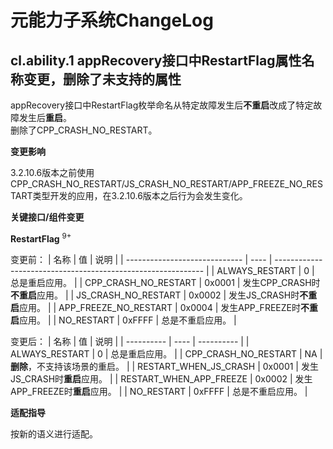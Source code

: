 # 元能力子系统ChangeLog

## cl.ability.1 appRecovery接口中RestartFlag属性名称变更，删除了未支持的属性

appRecovery接口中RestartFlag枚举命名从特定故障发生后**不重启**改成了特定故障发生后**重启**。  
删除了CPP_CRASH_NO_RESTART。

**变更影响**

3.2.10.6版本之前使用CPP_CRASH_NO_RESTART/JS_CRASH_NO_RESTART/APP_FREEZE_NO_RESTART类型开发的应用，在3.2.10.6版本之后行为会发生变化。

**关键接口/组件变更**

**RestartFlag** <sup>9+</sup>

变更前：
| 名称                          | 值   | 说明                                                         |
| ----------------------------- | ---- | ------------------------------------------------------------ |
| ALWAYS_RESTART           | 0    | 总是重启应用。 |
| CPP_CRASH_NO_RESTART           | 0x0001    | 发生CPP_CRASH时**不重启**应用。 |
| JS_CRASH_NO_RESTART           | 0x0002    | 发生JS_CRASH时**不重启**应用。 |
| APP_FREEZE_NO_RESTART           | 0x0004    | 发生APP_FREEZE时**不重启**应用。 |
| NO_RESTART           | 0xFFFF    | 总是不重启应用。 |

变更后：
| 名称       | 值   | 说明       |
| ---------- | ---- | ---------- |
| ALWAYS_RESTART   | 0    | 总是重启应用。 |
| CPP_CRASH_NO_RESTART   | NA    | **删除**，不支持该场景的重启。 |
| RESTART_WHEN_JS_CRASH   | 0x0001    | 发生JS_CRASH时**重启**应用。 |
| RESTART_WHEN_APP_FREEZE   | 0x0002    | 发生APP_FREEZE时**重启**应用。 |
| NO_RESTART           | 0xFFFF    | 总是不重启应用。 |

**适配指导**

按新的语义进行适配。